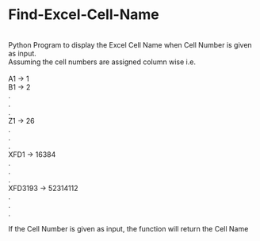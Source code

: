 # Find-Excel-Cell-Name
<br />
Python Program to display the Excel Cell Name when Cell Number is given as input.
<br />
Assuming the cell numbers are assigned column wise i.e. 
<br />

<br />
A1          ->      1
<br />
B1          ->      2
<br />
.
<br />
.
<br />
.
<br />
Z1          ->      26
<br />
.
<br />
.
<br />
.
<br />
XFD1         ->    16384
<br />
.
<br />
.
<br />
.
<br />
XFD3193       ->  52314112
<br />
.
<br />
.
<br />
.
<br />

If the Cell Number is given as input, the function will return the Cell Name
